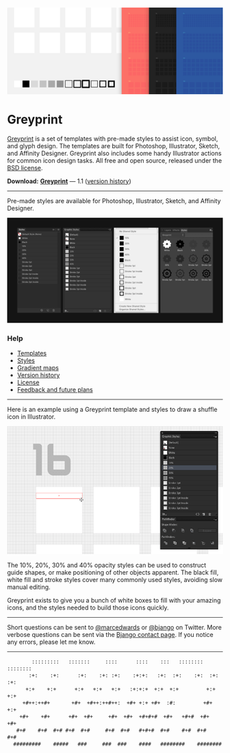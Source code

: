 ![](Help/images/greyprint-hero.png)

# Greyprint

[Greyprint](https://bjango.com/designresources/) is a set of templates with pre-made styles to assist icon, symbol, and glyph design. The templates are built for Photoshop, Illustrator, Sketch, and Affinity Designer. Greyprint also includes some handy Illustrator actions for common icon design tasks. All free and open source, released under the [BSD license](https://github.com/bjango/Greyprint/blob/master/Help/License.md).

**Download:** **[Greyprint](https://github.com/bjango/Greyprint/archive/master.zip)** — 1.1 ([version history](https://github.com/bjango/Greyprint/blob/master/Help/Version%20History.md))

-----

Pre-made styles are available for Photoshop, Illustrator, Sketch, and Affinity Designer.

![](Help/images/styles.png)

### Help

- [Templates](https://github.com/bjango/Greyprint/blob/master/Help/Help.md#templates)
- [Styles](https://github.com/bjango/Greyprint/blob/master/Help/Help.md#styles)
- [Gradient maps](https://github.com/bjango/Greyprint/blob/master/Help/Help.md#gradient-maps)
- [Version history](https://github.com/bjango/Greyprint/blob/master/Help/Version%20History.md)
- [License](https://github.com/bjango/Greyprint/blob/master/Help/License.md)
- [Feedback and future plans](https://github.com/bjango/Greyprint/blob/master/Help/Help.md#feedback-and-future-plans)

-----

Here is an example using a Greyprint template and styles to draw a shuffle icon in Illustrator.

![](Help/images/arrow-speed-run.gif)

The 10%, 20%, 30% and 40% opacity styles can be used to construct guide shapes, or make positioning of other objects apparent. The black fill, white fill and stroke styles cover many commonly used styles, avoiding slow manual editing.

Greyprint exists to give you a bunch of white boxes to fill with your amazing icons, and the styles needed to build those icons quickly.

-----

Short questions can be sent to [@marcedwards](https://twitter.com/marcedwards) or [@bjango](https://twitter.com/bjango) on Twitter. More verbose questions can be sent via the [Bjango contact page](https://bjango.com/contact/). If you notice any errors, please let me know.

-----

```
        :::::::::   :::::::     ::::      ::::    :::   ::::::::    :::::::: 
       :+:    :+:      :+:    :+: :+:    :+:+:   :+:  :+:    :+:  :+:    :+: 
      +:+    +:+      +:+   +:+   +:+   :+:+:+  +:+  +:+         +:+    +:+  
     +#++:++#+       +#+  +#++:++#++:  +#+ +:+ +#+  :#:         +#+    +:+   
    +#+    +#+      +#+  +#+     +#+  +#+  +#+#+#  +#+   +#+#  +#+    +#+    
   #+#    #+#  #+# #+#  #+#     #+#  #+#   #+#+#  #+#    #+#  #+#    #+#     
  #########    #####   ###     ###  ###    ####   ########    ########       
```
